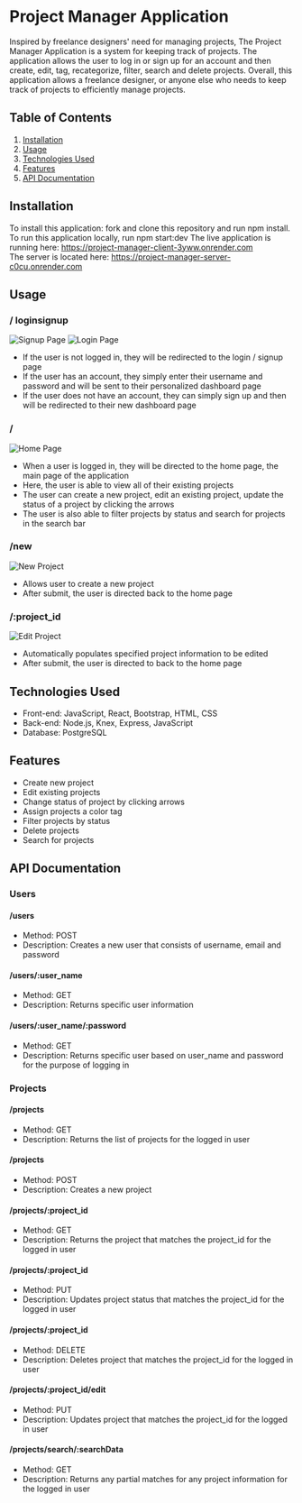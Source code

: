 # Project Manager Application

Inspired by freelance designers' need for managing projects, The Project Manager Application is a system for keeping track of projects. The application allows the user to log in or sign up for an account and then create, edit, tag, recategorize, filter, search and delete projects. Overall, this application allows a freelance designer, or anyone else who needs to keep track of projects to efficiently manage projects.

## Table of Contents

1. [Installation](#installation)
2. [Usage](#usage)
3. [Technologies Used](#technologies-used)
4. [Features](#features)
5. [API Documentation](#API-documentation)

## Installation

To install this application: fork and clone this repository and run npm install.
To run this application locally, run npm start:dev
The live application is running here: https://project-manager-client-3yww.onrender.com  
The server is located here: https://project-manager-server-c0cu.onrender.com

## Usage

### / loginsignup

![Signup Page](https://github.com/Kyle-Haesler/project-manager/blob/main/images/SignUpScreenShot.png?raw=true)
![Login Page](https://github.com/Kyle-Haesler/project-manager/blob/main/images/LogInScreenShot.png?raw=true)

- If the user is not logged in, they will be redirected to the login / signup page
- If the user has an account, they simply enter their username and password and will be sent to their personalized dashboard page
- If the user does not have an account, they can simply sign up and then will be redirected to their new dashboard page

### /

![Home Page](https://github.com/Kyle-Haesler/project-manager/blob/main/images/HomePageScreenShot.png?raw=true)

- When a user is logged in, they will be directed to the home page, the main page of the application
- Here, the user is able to view all of their existing projects
- The user can create a new project, edit an existing project, update the status of a project by clicking the arrows
- The user is also able to filter projects by status and search for projects in the search bar

### /new

![New Project](https://github.com/Kyle-Haesler/project-manager/blob/main/images/NewProjectScreenShot.png?raw=true)

- Allows user to create a new project
- After submit, the user is directed back to the home page

### /:project_id

![Edit Project](https://github.com/Kyle-Haesler/project-manager/blob/main/images/EditProjectScreenShot.png?raw=true)

- Automatically populates specified project information to be edited
- After submit, the user is directed to back to the home page

## Technologies Used

- Front-end: JavaScript, React, Bootstrap, HTML, CSS
- Back-end: Node.js, Knex, Express, JavaScript
- Database: PostgreSQL

## Features

- Create new project
- Edit existing projects
- Change status of project by clicking arrows
- Assign projects a color tag
- Filter projects by status
- Delete projects
- Search for projects

## API Documentation

### Users

#### /users

- Method: POST
- Description: Creates a new user that consists of username, email and password

#### /users/:user_name

- Method: GET
- Description: Returns specific user information

#### /users/:user_name/:password

- Method: GET
- Description: Returns specific user based on user_name and password for the purpose of logging in

### Projects

#### /projects

- Method: GET
- Description: Returns the list of projects for the logged in user

#### /projects

- Method: POST
- Description: Creates a new project

#### /projects/:project_id

- Method: GET
- Description: Returns the project that matches the project_id for the logged in user

#### /projects/:project_id

- Method: PUT
- Description: Updates project status that matches the project_id for the logged in user

#### /projects/:project_id

- Method: DELETE
- Description: Deletes project that matches the project_id for the logged in user

#### /projects/:project_id/edit

- Method: PUT
- Description: Updates project that matches the project_id for the logged in user

#### /projects/search/:searchData

- Method: GET
- Description: Returns any partial matches for any project information for the logged in user
